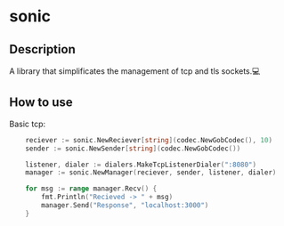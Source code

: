 # sonic

## Description
A library that simplificates the management of tcp and tls sockets.💻

## How to use
Basic tcp:
```go
    reciever := sonic.NewReciever[string](codec.NewGobCodec(), 10)
	sender := sonic.NewSender[string](codec.NewGobCodec())

	listener, dialer := dialers.MakeTcpListenerDialer(":8080")		
    manager := sonic.NewManager(reciever, sender, listener, dialer)

	for msg := range manager.Recv() {
		fmt.Println("Recieved -> " + msg)
		manager.Send("Response", "localhost:3000")
	}
```
